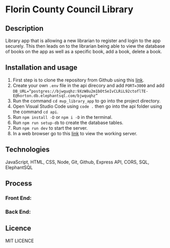 # Florin County Council Library 

## Description
Library app that is allowing a new librarian to register and login to the app securely. This then leads on to the librarian being able to view the database of books on the app as well as a specific book, add a book, delete a book.   
 
## Installation and usage 
1. First step is to clone the repository from Github using this [link](https://github.com/JackDMoore/mvp_library_app).
2. Create your own `.env` file in the api direcory and add `PORT=3000` and add `DB_URL=“postgres://bjwquqhz:9XzW8u2m1bOtSeIvCLRiL92ctoflTE-E@horton.db.elephantsql.com/bjwquqhz”`
2. Run the command `cd mvp_library_app` to go into the project directory.
3. Open Visual Studio Code using `code .` then go into the api folder using the command `cd api`.
4. Run `npm install -D` or `npm i -D` in the terminal.
5. Run `npm run setup-db` to create the database tables.
6. Run `npm run dev` to start the server.
7. In a web browser go to this [link](http://localhost:3000/) to view the working server.

## Technologies
JavaScript, HTML, CSS, Node, Git, Github, Express API, CORS, SQL, ElephantSQL

## Process
### Front End:  

### Back End: 


## Licence
MIT LICENCE  
